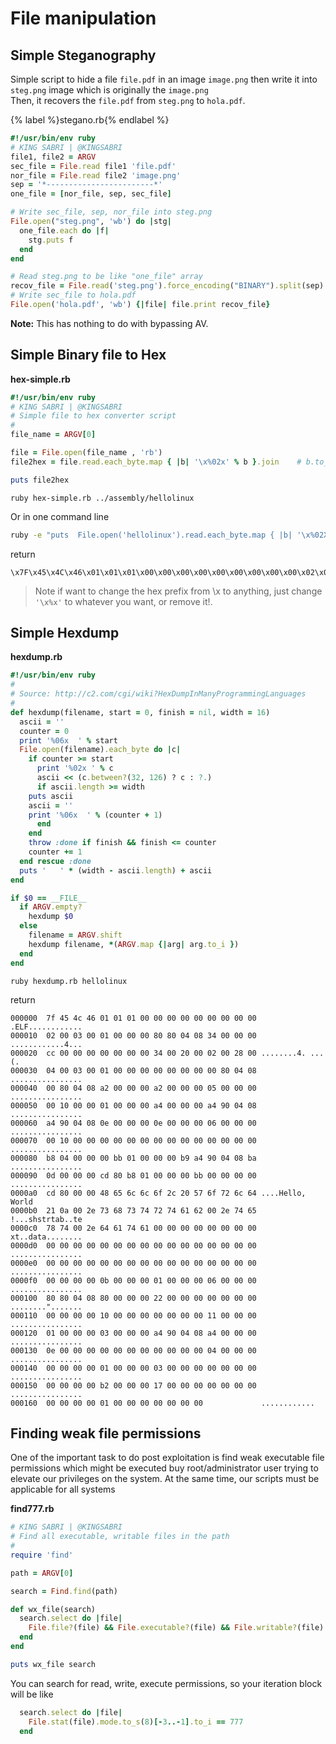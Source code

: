 # File manipulation

## Simple Steganography

Simple script to hide a file `file.pdf` in an image `image.png` then write it into `steg.png` image which is originally the `image.png`  
Then, it recovers the `file.pdf` from `steg.png` to `hola.pdf`.


{% label %}stegano.rb{% endlabel %}
```ruby
#!/usr/bin/env ruby
# KING SABRI | @KINGSABRI
file1, file2 = ARGV
sec_file = File.read file1 'file.pdf'
nor_file = File.read file2 'image.png'
sep = '*------------------------*'
one_file = [nor_file, sep, sec_file]

# Write sec_file, sep, nor_file into steg.png
File.open("steg.png", 'wb') do |stg|
  one_file.each do |f|
    stg.puts f
  end
end

# Read steg.png to be like "one_file" array
recov_file = File.read('steg.png').force_encoding("BINARY").split(sep).last
# Write sec_file to hola.pdf
File.open('hola.pdf', 'wb') {|file| file.print recov_file}
```

**Note:** This has nothing to do with bypassing AV.

## Simple Binary file to Hex

**hex-simple.rb**

```ruby
#!/usr/bin/env ruby
# KING SABRI | @KINGSABRI
# Simple file to hex converter script
#
file_name = ARGV[0]

file = File.open(file_name , 'rb')
file2hex = file.read.each_byte.map { |b| '\x%02x' % b }.join    # b.to_s(16).rjust(2, '0')

puts file2hex
```

```
ruby hex-simple.rb ../assembly/hellolinux
```

Or in one command line

```bash
ruby -e "puts  File.open('hellolinux').read.each_byte.map { |b| '\x%02X' % b }.join"
```

return

```
\x7F\x45\x4C\x46\x01\x01\x01\x00\x00\x00\x00\x00\x00\x00\x00\x00\x02\x00\x03\x00\x01\x00\x00\x00\x80\x80\x04\x08\x34\x00\x00\x00\xCC\x00\x00\x00\x00\x00\x00\x00\x34\x00\x20\x00\x02\x00\x28\x00\x04\x00\x03\x00\x01\x00\x00\x00\x00\x00\x00\x00\x00\x80\x04\x08\x00\x80\x04\x08\xA2\x00\x00\x00\xA2\x00\x00\x00\x05\x00\x00\x00\x00\x10\x00\x00\x01\x00\x00\x00\xA4\x00\x00\x00\xA4\x90\x04\x08\xA4\x90\x04\x08\x0E\x00\x00\x00\x0E\x00\x00\x00\x06\x00\x00\x00\x00\x10\x00\x00\x00\x00\x00\x00\x00\x00\x00\x00\x00\x00\x00\x00\xB8\x04\x00\x00\x00\xBB\x01\x00\x00\x00\xB9\xA4\x90\x04\x08\xBA\x0D\x00\x00\x00\xCD\x80\xB8\x01\x00\x00\x00\xBB\x00\x00\x00\x00\xCD\x80\x00\x00\x48\x65\x6C\x6C\x6F\x2C\x20\x57\x6F\x72\x6C\x64\x21\x0A\x00\x2E\x73\x68\x73\x74\x72\x74\x61\x62\x00\x2E\x74\x65\x78\x74\x00\x2E\x64\x61\x74\x61\x00\x00\x00\x00\x00\x00\x00\x00\x00\x00\x00\x00\x00\x00\x00\x00\x00\x00\x00\x00\x00\x00\x00\x00\x00\x00\x00\x00\x00\x00\x00\x00\x00\x00\x00\x00\x00\x00\x00\x00\x00\x00\x00\x00\x0B\x00\x00\x00\x01\x00\x00\x00\x06\x00\x00\x00\x80\x80\x04\x08\x80\x00\x00\x00\x22\x00\x00\x00\x00\x00\x00\x00\x00\x00\x00\x00\x10\x00\x00\x00\x00\x00\x00\x00\x11\x00\x00\x00\x01\x00\x00\x00\x03\x00\x00\x00\xA4\x90\x04\x08\xA4\x00\x00\x00\x0E\x00\x00\x00\x00\x00\x00\x00\x00\x00\x00\x00\x04\x00\x00\x00\x00\x00\x00\x00\x01\x00\x00\x00\x03\x00\x00\x00\x00\x00\x00\x00\x00\x00\x00\x00\xB2\x00\x00\x00\x17\x00\x00\x00\x00\x00\x00\x00\x00\x00\x00\x00\x01\x00\x00\x00\x00\x00\x00\x00
```

> Note if want to change the hex prefix from \x to anything, just change `'\x%x'` to whatever you want, or remove it!.

## Simple Hexdump

**hexdump.rb**

```ruby
#!/usr/bin/env ruby
#
# Source: http://c2.com/cgi/wiki?HexDumpInManyProgrammingLanguages
#
def hexdump(filename, start = 0, finish = nil, width = 16)
  ascii = ''
  counter = 0
  print '%06x  ' % start
  File.open(filename).each_byte do |c|
    if counter >= start
      print '%02x ' % c
      ascii << (c.between?(32, 126) ? c : ?.)
      if ascii.length >= width
    puts ascii
    ascii = ''
    print '%06x  ' % (counter + 1)
      end
    end
    throw :done if finish && finish <= counter
    counter += 1
  end rescue :done
  puts '   ' * (width - ascii.length) + ascii
end

if $0 == __FILE__
  if ARGV.empty?
    hexdump $0
  else
    filename = ARGV.shift
    hexdump filename, *(ARGV.map {|arg| arg.to_i })
  end
end
```

```
ruby hexdump.rb hellolinux
```

return

```
000000  7f 45 4c 46 01 01 01 00 00 00 00 00 00 00 00 00 .ELF............
000010  02 00 03 00 01 00 00 00 80 80 04 08 34 00 00 00 ............4...
000020  cc 00 00 00 00 00 00 00 34 00 20 00 02 00 28 00 ........4. ...(.
000030  04 00 03 00 01 00 00 00 00 00 00 00 00 80 04 08 ................
000040  00 80 04 08 a2 00 00 00 a2 00 00 00 05 00 00 00 ................
000050  00 10 00 00 01 00 00 00 a4 00 00 00 a4 90 04 08 ................
000060  a4 90 04 08 0e 00 00 00 0e 00 00 00 06 00 00 00 ................
000070  00 10 00 00 00 00 00 00 00 00 00 00 00 00 00 00 ................
000080  b8 04 00 00 00 bb 01 00 00 00 b9 a4 90 04 08 ba ................
000090  0d 00 00 00 cd 80 b8 01 00 00 00 bb 00 00 00 00 ................
0000a0  cd 80 00 00 48 65 6c 6c 6f 2c 20 57 6f 72 6c 64 ....Hello, World
0000b0  21 0a 00 2e 73 68 73 74 72 74 61 62 00 2e 74 65 !...shstrtab..te
0000c0  78 74 00 2e 64 61 74 61 00 00 00 00 00 00 00 00 xt..data........
0000d0  00 00 00 00 00 00 00 00 00 00 00 00 00 00 00 00 ................
0000e0  00 00 00 00 00 00 00 00 00 00 00 00 00 00 00 00 ................
0000f0  00 00 00 00 0b 00 00 00 01 00 00 00 06 00 00 00 ................
000100  80 80 04 08 80 00 00 00 22 00 00 00 00 00 00 00 ........".......
000110  00 00 00 00 10 00 00 00 00 00 00 00 11 00 00 00 ................
000120  01 00 00 00 03 00 00 00 a4 90 04 08 a4 00 00 00 ................
000130  0e 00 00 00 00 00 00 00 00 00 00 00 04 00 00 00 ................
000140  00 00 00 00 01 00 00 00 03 00 00 00 00 00 00 00 ................
000150  00 00 00 00 b2 00 00 00 17 00 00 00 00 00 00 00 ................
000160  00 00 00 00 01 00 00 00 00 00 00 00             ............
```

## Finding weak file permissions

One of the important task to do post exploitation is find weak executable file permissions which might be executed buy root/administrator user trying to elevate our privileges on the system. At the same time, our scripts must be applicable for all systems

**find777.rb**

```ruby
# KING SABRI | @KINGSABRI
# Find all executable, writable files in the path
#
require 'find'

path = ARGV[0]

search = Find.find(path)

def wx_file(search)
  search.select do |file|
    File.file?(file) && File.executable?(file) && File.writable?(file)
  end  
end

puts wx_file search
```

You can search for read, write, execute permissions, so your iteration block will be like

```ruby
  search.select do |file|
    File.stat(file).mode.to_s(8)[-3..-1].to_i == 777
  end  
```



